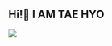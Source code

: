 ## Hi!👋 I AM TAE HYO

<img src="https://capsule-render.vercel.app/api?type=wave&color=auto&height=300&section=header&text=Profile%20render&fontSize=90" />
